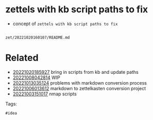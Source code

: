 # zettels with kb script paths to fix

- concept of `zettels with kb script paths to fix`

```
```

` zet/20221020160107/README.md `

# Related

- [20221020185927](/zet/20221020185927/README.md) bring in scripts from kb and update paths
- [20221008042814](/zet/20221008042814/README.md) WIP
- [20221013035124](/zet/20221013035124/README.md) problems with markdown conversion process
- [20221006013612](/zet/20221006013612/README.md) markdown to zettelkasten conversion project
- [20221003151017](/zet/20221003151017/README.md) nmap scripts

Tags:

    #idea
